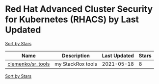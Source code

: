# Red Hat Advanced Cluster Security for Kubernetes (RHACS) by Last Updated

[Sort by Stars](Red%20Hat%20Advanced%20Cluster%20Security%20for%20Kubernetes%20%28RHACS%29.Stars.md)

Name | Description | Last Updated | Stars 
--- | --- | --- | --- 
[clemenko/sr_tools](https://github.com/clemenko/sr_tools) | my StackRox tools | 2021-05-18 | 8 

[Sort by Stars](Red%20Hat%20Advanced%20Cluster%20Security%20for%20Kubernetes%20%28RHACS%29.Stars.md)
